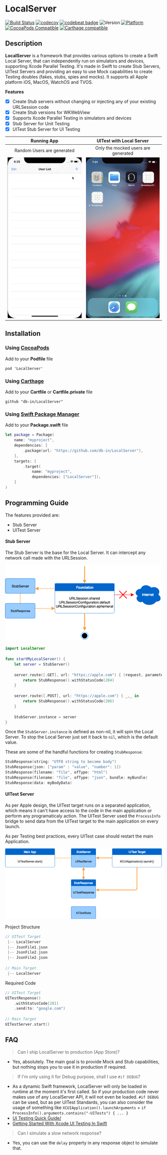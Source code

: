 # LocalServer

[![Build Status](https://travis-ci.org/db-in/LocalServer.svg?branch=master)](https://travis-ci.org/db-in/LocalServer)
[![codecov](https://codecov.io/gh/db-in/LocalServer/branch/master/graph/badge.svg)](https://codecov.io/gh/db-in/LocalServer)
[![codebeat badge](https://codebeat.co/badges/5563135f-7e49-4e66-aa44-b4f6fbb9b331)](https://codebeat.co/projects/github-com-db-in-localserver-master)
![Version](https://img.shields.io/badge/swift-4.2-red.svg)
[![Platform](https://img.shields.io/cocoapods/p/LocalServer.svg?style=flat)](https://db-in.github.io/LocalServer)
[![CocoaPods Compatible](https://img.shields.io/cocoapods/v/LocalServer.svg)](https://img.shields.io/cocoapods/v/LocalServer.svg)
[![Carthage compatible](https://img.shields.io/badge/Carthage-compatible-4BC51D.svg?style=flat)](https://github.com/Carthage/Carthage)

## Description
**LocalServer** is a framework that provides various options to create a Swift Local Server, that can independently run on simulators and devices, supporting Xcode Parallel Testing. It's made in Swift to create Stub Servers, UITest Servers and providing an easy to use Mock capabilities to create Testing doubles (fakes, stubs, spies and mocks). It supports all Apple platform iOS, MacOS, WatchOS and TVOS.

**Features**

- [x] Create Stub servers without changing or injecting any of your existing URLSession code
- [x] Create Stub versions for WKWebView
- [x] Supports Xcode Parallel Testing in simulators and devices
- [x] Stub Server for Unit Testing
- [x] UITest Stub Server for UI Testing

|Running App|UITest with Local Server|
|:---------:|:----------------------:|
|Random Users are generated|Only the mocked users are generated|
|![Sample App](./Resources/Sample.gif)|![Sample App](./Resources/SampleUITest.gif)|


## Installation

### Using [CocoaPods](https://cocoapods.org)

Add to your **Podfile** file

```
pod 'LocalServer'
```

### Using [Carthage](https://github.com/Carthage/Carthage)

Add to your **Cartfile** or **Cartfile.private** file

```
github "db-in/LocalServer"
```

### Using [Swift Package Manager](https://swift.org/package-manager)

Add to your **Package.swift** file

```swift
let package = Package(
    name: "myproject",
    dependencies: [
        .package(url: "https://github.com/db-in/LocalServer"),
    ],
    targets: [
        .target(
            name: "myproject",
            dependencies: ["LocalServer"]),
    ]
)
```

## Programming Guide
The features provided are:

- Stub Server
- UITest Server

#### Stub Server
The Stub Server is the base for the Local Server. It can intercept any network call made with the URLSession.

![Stub Server](./Resources/StubServer.png)

```swift
import LocalServer

func startMyLocalServer() {
    let server = StubServer()
		
	server.route([.GET], url: "https://apple.com") { (request, parameters) -> StubResponse in
		return StubResponse().withStatusCode(204)
	}
	
	server.route([.POST], url: "https://apple.com") { _,_ in
		return StubResponse().withStatusCode(206)
	}
		
	StubServer.instance = server
}
```

Once the `StubServer.instance` is defined as non-nil, it will spin the Local Server. To stop the Local Server just set it back to `nil`, which is the default value.

These are some of the handful functions for creating `StubResponse`:

```swift
StubResponse(string: "UTF8 string to become body")
StubResponse(json: ["param" : "value", "number": 1])
StubResponse(filename: "file", ofType: "html")
StubResponse(filename: "file", ofType: "json", bundle: myBundle)
StubResponse(data: myBodyData)
```

#### UITest Server
As per Apple design, the UITest target runs on a separated application, which means it can't have access to the code in the main application or perform any programaticaly action. The UITest Server used the `ProcessInfo` bridge to send data from the UITest target to the main application on every launch.

As per Testing best practices, every UITest case should restart the main Application.

![UITest Server](./Resources/UITestServer.png)

Project Structure

```swift
// UITest Target
 |-- LocalServer
 |-- JsonFile1.json
 |-- JsonFile2.json
 |-- JsonFile2.json
 
// Main Target
 |-- LocalServer
```

Required Code

```swift
// UITest Target
UITestResponse()
    .withStatusCode(201)
    .send(to: "google.com")

// Main Target
UITestServer.start() 
```

## FAQ
> Can I ship LocalServer to production (App Store)?

- Yes, absolutely. The main goal is to provide Mock and Stub capabilities, but nothing stops you to use it in production if required.

> If I'm only using it for Debug purpose, shall I use `#if DEBUG`?

- As a dynamic Swift framework, LocalServer will only be loaded in runtime at the moment it's first called. So if your production code never makes use of any LocalServer API, it will not even be loaded. `#if DEBUG` can be used, but as per UITest Standards, you can also consider the usage of something like `XCUIApplication().launchArguments` + `if ProcessInfo().arguments.contains("-UITests") { ... }`
- [UI Testing Quick Guide/](https://useyourloaf.com/blog/ui-testing-quick-guide)
- [Getting Started With Xcode UI Testing In Swift](https://www.swiftbysundell.com/posts/getting-started-with-xcode-ui-testing-in-swift)

> Can I simulate a slow network response?

- Yes, you can use the `delay` property in any response object to simulate that.
